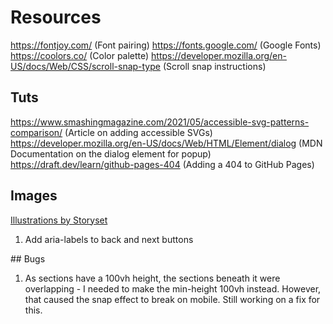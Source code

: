 # Resources

https://fontjoy.com/ (Font pairing)
https://fonts.google.com/ (Google Fonts)
https://coolors.co/ (Color palette)
https://developer.mozilla.org/en-US/docs/Web/CSS/scroll-snap-type (Scroll snap instructions)

## Tuts

https://www.smashingmagazine.com/2021/05/accessible-svg-patterns-comparison/ (Article on adding accessible SVGs)
https://developer.mozilla.org/en-US/docs/Web/HTML/Element/dialog (MDN Documentation on the dialog element for popup)
https://draft.dev/learn/github-pages-404 (Adding a 404 to GitHub Pages)

## Images

<a href="https://storyset.com/">Illustrations by Storyset</a>

<!-- Reminders -->

1. Add aria-labels to back and next buttons

## Bugs

1. As sections have a 100vh height, the sections beneath it were overlapping - I needed to make the min-height 100vh instead. However, that caused the snap effect to break on mobile. Still working on a fix for this.
